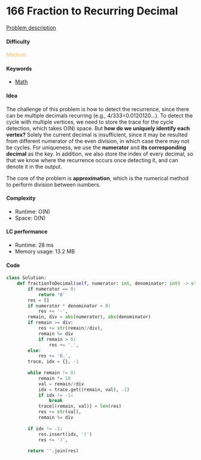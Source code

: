 166 Fraction to Recurring Decimal
=======================
[Problem description](https://leetcode.com/problems/fraction-to-recurring-decimal/)

#### Difficulty
<span style="color:#FABC60">Medium</span>

#### Keywords
- [Math](../categories/math.md)
  
#### Idea
The challenge of this problem is how to detect the recurrence, since there can be multiple decimals recurring (e.g., 4/333=0.0120120...). To detect the cycle with multiple vertices, we need to store the trace for the cycle detection, which takes O(N) space. But **how do we uniquely identify each vertex?** Solely the current decimal is insufficient, since it may be resulted from different numerator of the even division, in which case there may not be cycles. For uniqueness, we use the **numerator** and **its corresponding decimal** as the key. In addition, we also store the index of every decimal, so that we know where the recurrence occurs once detecting it, and can denote it in the output. 

The core of the problem is **approximation**, which is the numerical method to perform division between numbers. 


#### Complexity
- Runtime: O(N)
- Space: O(N)
  
#### LC performance
- Runtime: 28 ms
- Memory usage: 13.2 MB

#### Code
```python
class Solution:
    def fractionToDecimal(self, numerator: int, denominator: int) -> str:
        if numerator == 0:
            return '0'
        res = []
        if numerator * denominator < 0:
            res += '-',
        remain, div = abs(numerator), abs(denominator)
        if remain >= div:
            res += str(remain//div),
            remain %= div
            if remain > 0:
                res += '.',
        else:
            res += '0.',
        trace, idx = {}, -1
        
        while remain != 0:
            remain *= 10
            val = remain//div
            idx = trace.get((remain, val), -1)
            if idx != -1:
                break
            trace[(remain, val)] = len(res)
            res += str(val),
            remain %= div
        
        if idx != -1:
            res.insert(idx, '(')
            res += ')',
        
        return ''.join(res)
```